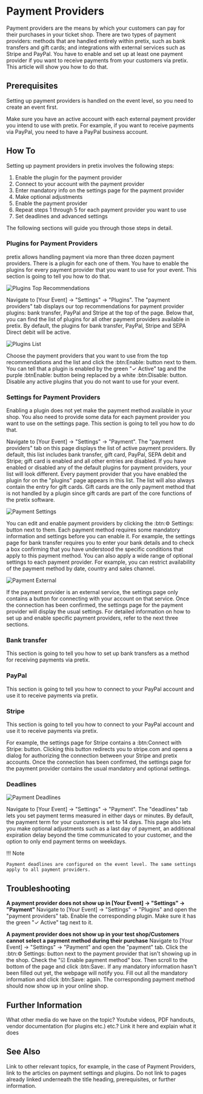 # Payment Providers

Payment providers are the means by which your customers can pay for their purchases in your ticket shop. 
There are two types of payment providers: methods that are handled entirely within pretix, such as bank transfers and gift cards; and integrations with external services such as Stripe and PayPal. 
You have to enable and set up at least one payment provider if you want to receive payments from your customers via pretix. 
This article will show you how to do that. 

## Prerequisites

Setting up payment providers is handled on the event level, so you need to create an event first. 

Make sure you have an active account with each external payment provider you intend to use with pretix. 
For example, if you want to receive payments via PayPal, you need to have a PayPal business account. 

## How To 

Setting up payment providers in pretix involves the following steps: 

 1. Enable the plugin for the payment provider
 2. Connect to your account with the payment provider 
 3. Enter mandatory info on the settings page for the payment provider
 4. Make optional adjustments
 5. Enable the payment provider
 6. Repeat steps 1 through 5 for each payment provider you want to use
 7. Set deadlines and advanced settings

The following sections will guide you through those steps in detail. 

### Plugins for Payment Providers 

pretix allows handling payment via more than three dozen payment providers. 
There is a plugin for each one of them. 
You have to enable the plugins for every payment provider that you want to use for your event. 
This section is going to tell you how to do that. 

![Plugins Top Recommendations](../assets/screens/payment-providers/plugins-top.png)

Navigate to [Your Event] → "Settings" → "Plugins". 
The "payment providers" tab displays our top recommendations for payment provider plugins: bank transfer, PayPal and Stripe at the top of the page. 
Below that, you can find the list of plugins for all other payment providers available in pretix. 
By default, the plugins for bank transfer, PayPal, Stripe and SEPA Direct debit will be active. 

![Plugins List](../assets/screens/payment-providers/plugins-list.png)

Choose the payment providers that you want to use from the top recommendations and the list and click the :btn:Enable: button next to them. 
You can tell that a plugin is enabled by the green "✓ Active" tag and the purple :btnEnable: button being replaced by a white :btn:Disable: button. 
Disable any active plugins that you do not want to use for your event. 

### Settings for Payment Providers 

Enabling a plugin does not yet make the payment method available in your shop. 
You also need to provide some data for each payment provider you want to use on the settings page. 
This section is going to tell you how to do that. 

Navigate to [Your Event] → "Settings" → "Payment". 
The "payment providers" tab on this page displays the list of active payment providers. 
By default, this list includes bank transfer, gift card, PayPal, SEPA debit and Stripe; gift card is enabled and all other entries are disabled. 
If you have enabled or disabled any of the default plugins for payment providers, your list will look different. 
Every payment provider that you have enabled the plugin for on the "plugins" page appears in this list. 
The list will also always contain the entry for gift cards. 
Gift cards are the only payment method that is not handled by a plugin since gift cards are part of the core functions of the pretix software. 

![Payment Settings](../assets/screens/payment-providers/payment-settings.png)

You can edit and enable payment providers by clicking the :btn:⚙ Settings: button next to them. 
Each payment method requires some mandatory information and settings before you can enable it. 
For example, the settings page for bank transfer requires you to enter your bank details and to check a box confirming that you have understood the specific conditions that apply to this payment method. 
You can also apply a wide range of optional settings to each payment provider. 
For example, you can restrict availability of the payment method by date, country and sales channel. 

![Payment External](../assets/screens/payment-providers/payment-external.png)

If the payment provider is an external service, the settings page only contains a button for connecting with your account on that service. 
Once the connection has been confirmed, the settings page for the payment provider will display the usual settings. 
For detailed information on how to set up and enable specific payment providers, refer to the next three sections. 


### Bank transfer 

This section is going to tell you how to set up bank transfers as a method for receiving payments via pretix. 

### PayPal

This section is going to tell you how to connect to your PayPal account and use it to receive payments via pretix. 

### Stripe

This section is going to tell you how to connect to your PayPal account and use it to receive payments via pretix. 

For example, the settings page for Stripe contains a :btn:Connect with Stripe: button. 
Clicking this button redirects you to stripe.com and opens a dialog for authorizing the connection between your Stripe and pretix accounts. 
Once the connection has been confirmed, the settings page for the payment provider contains the usual mandatory and optional settings. 

### Deadlines

![Payment Deadlines](../assets/screens/payment-providers/payment-deadlines.png)

Navigate to [Your Event] → "Settings" → "Payment". 
The "deadlines" tab lets you set payment terms measured in either days or minutes. 
By default, the payment term for your customers is set to 14 days. 
This page also lets you make optional adjustments such as a last day of payment, an additional expiration delay beyond the time communicated to your customer, and the option to only end payment terms on weekdays. 

!!! Note
 
    Payment deadlines are configured on the event level. The same settings apply to all payment providers. 

## Troubleshooting 

__A payment provider does not show up in [Your Event] → "Settings" → "Payment"__
Navigate to [Your Event] → "Settings" → "Plugins" and open the "payment providers" tab. 
Enable the corresponding plugin. 
Make sure it has the green "✓ Active" tag next to it. 

__A payment provider does not show up in your test shop/Customers cannot select a payment method during their purchase__ 
Navigate to [Your Event] → "Settings" → "Payment" and open the "payment" tab. 
Click the :btn:⚙ Settings: button next to the payment provider that isn't showing up in the shop. 
Check the "☑ Enable payment method" box. 
Then scroll to the bottom of the page and click :btn:Save:. 
If any mandatory information hasn't been filled out yet, the webpage will notify you. 
Fill out all the mandatory information and click :btn:Save: again. 
The corresponding payment method should now show up in your online shop. 

## Further Information

What other media do we have on the topic? 
Youtube videos, PDF handouts, vendor documentation (for plugins etc.) etc.? 
Link it here and explain what it does

## See Also 

Link to other relevant topics, for example, in the case of Payment Providers, link to the articles on payment settings and plugins. 
Do not link to pages already linked underneath the title heading, prerequisites, or further information. 